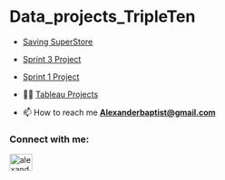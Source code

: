 # Data_projects_TripleTen

- [Saving SuperStore](https://public.tableau.com/views/Sprint4projectAlexanderBaptist/FinalSuggestion?:language=en-US&:sid=&:redirect=auth&:display_count=n&:origin=viz_share_link)

- [Sprint 3 Project](https://docs.google.com/spreadsheets/d/1AWuhMIbaVD6SCRQ9rdlxAhDECxP91qoB9GEvODbCwtk/edit?usp=sharing)

- [Sprint 1 Project](https://docs.google.com/spreadsheets/d/1i1sxeJqBXGnWoxlFlhYNIpZhdV0H1l97B-RCx7PW3gQ/edit?usp=sharing)

- 👨‍💻 [Tableau Projects](https://public.tableau.com/app/profile/alexander.baptist3016/vizzes)

- 📫 How to reach me **Alexanderbaptist@gmail.com**



<h3 align="left">Connect with me:</h3>
<p align="left">
<a href="https://linkedin.com/in/alexander-baptist1" target="blank"><img align="center" src="https://raw.githubusercontent.com/rahuldkjain/github-profile-readme-generator/master/src/images/icons/Social/linked-in-alt.svg" alt="alexander-baptist1" height="30" width="40" /></a>
</p>
